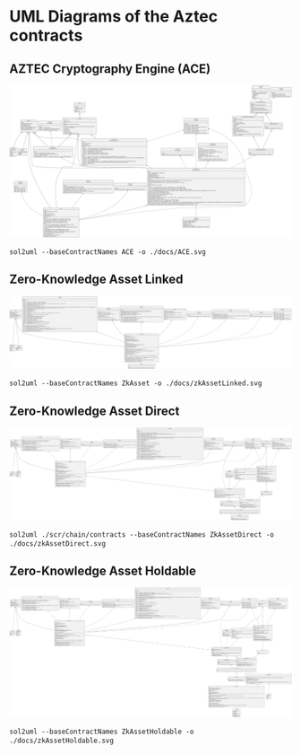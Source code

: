 # UML Diagrams of the Aztec contracts

## AZTEC Cryptography Engine (ACE)

![ACE](./ACE.svg)

```
sol2uml --baseContractNames ACE -o ./docs/ACE.svg
```

## Zero-Knowledge Asset Linked

![zkAssetLinked](./zkAssetLinked.svg)

```
sol2uml --baseContractNames ZkAsset -o ./docs/zkAssetLinked.svg
```

## Zero-Knowledge Asset Direct

![zkAssetDirect](./zkAssetDirect.svg)

```
sol2uml ./scr/chain/contracts --baseContractNames ZkAssetDirect -o ./docs/zkAssetDirect.svg
```

## Zero-Knowledge Asset Holdable

![zkAssetMintable](./zkAssetHoldable.svg)

```
sol2uml --baseContractNames ZkAssetHoldable -o ./docs/zkAssetHoldable.svg
```
